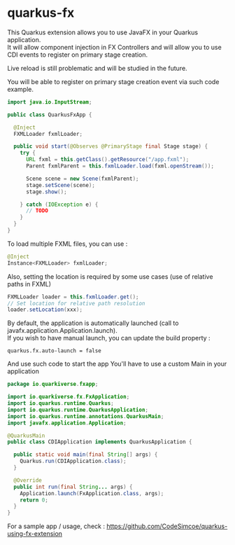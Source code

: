# quarkus-fx
This Quarkus extension allows you to use JavaFX in your Quarkus application. \
It will allow component injection in FX Controllers and will allow you to use CDI events to register on primary stage creation.

Live reload is still problematic and will be studied in the future.

You will be able to register on primary stage creation event via such code example.
```java
import java.io.InputStream;

public class QuarkusFxApp {

  @Inject
  FXMLLoader fxmlLoader;

  public void start(@Observes @PrimaryStage final Stage stage) {
    try {
      URL fxml = this.getClass().getResource("/app.fxml");
      Parent fxmlParent = this.fxmlLoader.load(fxml.openStream());

      Scene scene = new Scene(fxmlParent);
      stage.setScene(scene);
      stage.show();

    } catch (IOException e) {
      // TODO
    }
  }
}
```
To load multiple FXML files, you can use :
```java
@Inject
Instance<FXMLLoader> fxmlLoader;
```

Also, setting the location is required by some use cases (use of relative paths in FXML)
```java
FXMLLoader loader = this.fxmlLoader.get();
// Set location for relative path resolution
loader.setLocation(xxx);
```

By default, the application is automatically launched (call to javafx.application.Application.launch). \
If you wish to have manual launch, you can update the build property :
```properties
quarkus.fx.auto-launch = false
```

And use such code to start the app
You'll have to use a custom Main in your application
```java
package io.quarkiverse.fxapp;

import io.quarkiverse.fx.FxApplication;
import io.quarkus.runtime.Quarkus;
import io.quarkus.runtime.QuarkusApplication;
import io.quarkus.runtime.annotations.QuarkusMain;
import javafx.application.Application;

@QuarkusMain
public class CDIApplication implements QuarkusApplication {

  public static void main(final String[] args) {
    Quarkus.run(CDIApplication.class);
  }

  @Override
  public int run(final String... args) {
    Application.launch(FxApplication.class, args);
    return 0;
  }
}
```

For a sample app / usage, check :
https://github.com/CodeSimcoe/quarkus-using-fx-extension
